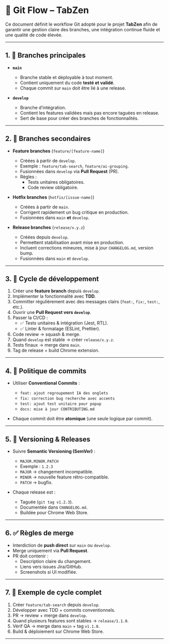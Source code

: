 # 🌳 Git Flow – TabZen

Ce document définit le workflow Git adopté pour le projet **TabZen** afin de garantir une gestion claire des branches, une intégration continue fluide et une qualité de code élevée.

---

## 1. 🌱 Branches principales

- **`main`**
    - Branche stable et déployable à tout moment.
    - Contient uniquement du code **testé et validé**.
    - Chaque commit sur `main` doit être lié à une release.

- **`develop`**
    - Branche d’intégration.
    - Contient les features validées mais pas encore taguées en release.
    - Sert de base pour créer des branches de fonctionnalités.

---

## 2. 🌿 Branches secondaires

- **Feature branches** (`feature/[feature-name]`)
    - Créées à partir de `develop`.
    - Exemple : `feature/tab-search`, `feature/ai-grouping`.
    - Fusionnées dans `develop` via **Pull Request** (PR).
    - Règles :
        - Tests unitaires obligatoires.
        - Code review obligatoire.

- **Hotfix branches** (`hotfix/[issue-name]`)
    - Créées à partir de `main`.
    - Corrigent rapidement un bug critique en production.
    - Fusionnées dans `main` **et** `develop`.

- **Release branches** (`release/x.y.z`)
    - Créées depuis `develop`.
    - Permettent stabilisation avant mise en production.
    - Incluent corrections mineures, mise à jour `CHANGELOG.md`, version bump.
    - Fusionnées dans `main` et `develop`.

---

## 3. 🔄 Cycle de développement

1. Créer une **feature branch** depuis `develop`.
2. Implémenter la fonctionnalité avec **TDD**.
3. Committer régulièrement avec des messages clairs (`feat:`, `fix:`, `test:`, etc.).
4. Ouvrir une **Pull Request vers `develop`**.
5. Passer la CI/CD :
    - ✅ Tests unitaires & intégration (Jest, RTL).
    - ✅ Linter & formatage (ESLint, Prettier).
6. Code review → squash & merge.
7. Quand `develop` est stable → créer `release/x.y.z`.
8. Tests finaux → merge dans `main`.
9. Tag de release + build Chrome extension.

---

## 4. 🧪 Politique de commits

- Utiliser **Conventional Commits** :
    - `feat: ajout regroupement IA des onglets`
    - `fix: correction bug recherche avec accents`
    - `test: ajout test unitaire pour popup`
    - `docs: mise à jour CONTRIBUTING.md`

- Chaque commit doit être **atomique** (une seule logique par commit).

---

## 5. 🚀 Versioning & Releases

- Suivre **Semantic Versioning (SemVer)** :
    - `MAJOR.MINOR.PATCH`
    - Exemple : `1.2.3`
    - `MAJOR` → changement incompatible.
    - `MINOR` → nouvelle feature rétro-compatible.
    - `PATCH` → bugfix.

- Chaque release est :
    - Taguée (`git tag v1.2.3`).
    - Documentée dans `CHANGELOG.md`.
    - Buildée pour Chrome Web Store.

---

## 6. ✅ Règles de merge

- Interdiction de **push direct** sur `main` ou `develop`.
- Merge uniquement via **Pull Request**.
- PR doit contenir :
    - Description claire du changement.
    - Liens vers issues Jira/GitHub.
    - Screenshots si UI modifiée.

---

## 7. 📌 Exemple de cycle complet

1. Créer `feature/tab-search` depuis `develop`.
2. Développer avec TDD + commits conventionnels.
3. PR → review + merge dans `develop`.
4. Quand plusieurs features sont stables → `release/1.1.0`.
5. Vérif QA → merge dans `main` + tag `v1.1.0`.
6. Build & déploiement sur Chrome Web Store.

---
